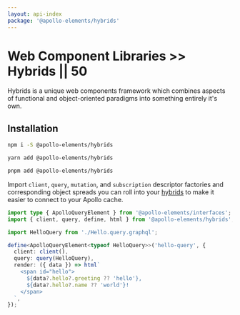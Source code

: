 ```yaml
---
layout: api-index
package: '@apollo-elements/hybrids'
---
```


# Web Component Libraries >> Hybrids || 50

Hybrids is a unique web components framework which combines aspects of functional and object-oriented paradigms into something entirely it's own.

## Installation

<code-tabs collection="package-managers" default-tab="npm">

```bash tab npm
npm i -S @apollo-elements/hybrids
```

```bash tab yarn
yarn add @apollo-elements/hybrids
```

```bash tab pnpm
pnpm add @apollo-elements/hybrids
```

</code-tabs>

Import `client`, `query`, `mutation`, and `subscription` descriptor factories and corresponding object spreads you can roll into your [hybrids](https://hybrids.js.org) to make it easier to connect to your Apollo cache.

```ts wcd ZZG6TLZRHQ9gG6SH35Be src/Hello.ts
import type { ApolloQueryElement } from '@apollo-elements/interfaces';
import { client, query, define, html } from '@apollo-elements/hybrids';

import HelloQuery from './Hello.query.graphql';

define<ApolloQueryElement<typeof HelloQuery>>('hello-query', {
  client: client(),
  query: query(HelloQuery),
  render: ({ data }) => html`
    <span id="hello">
      ${data?.hello?.greeting ?? 'hello'},
      ${data?.hello?.name ?? 'world'}!
    </span>
  `,
});
```
